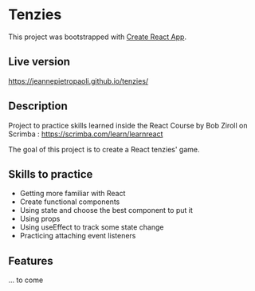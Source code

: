 # Tenzies

This project was bootstrapped with [Create React App](https://github.com/facebook/create-react-app).

## Live version

https://jeannepietropaoli.github.io/tenzies/

## Description

Project to practice skills learned inside the React Course by Bob Ziroll on Scrimba : https://scrimba.com/learn/learnreact

The goal of this project is to create a React tenzies' game. 

## Skills to practice

- Getting more familiar with React
- Create functional components
- Using state and choose the best component to put it
- Using props
- Using useEffect to track some state change
- Practicing attaching event listeners

## Features

... to come